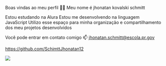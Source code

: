 Boas vindas ao meu perfil 💙💙
Meu nome é jhonatan kovalski schmitt

Estou estudando na Alura
Estou me desenvolvendo na linguagem JavaScript
Utilizo esse espaço para minha organização e compartilhamento dos meu projetos desenvolvidos

Você pode entrar em contato comigo 📫
jhonatan.schmitt@escola.pr.gov


https://github.com/SchimttJhonatan12

![](https://media1.tenor.com/m/qNpmiGS_wawAAAAd/neymar-jr.gif) 
